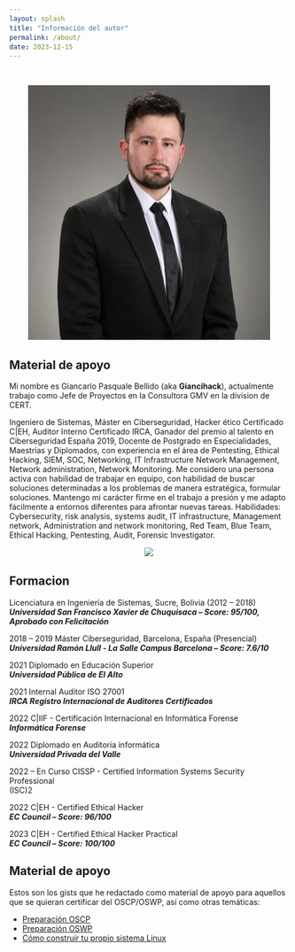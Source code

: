 ```yaml
---
layout: splash
title: "Información del autor"
permalink: /about/
date: 2023-12-15
---
```


<br>

<p align="center">
<img src="/assets/images/avatar.png">
</p>

## Material de apoyo

Mi nombre es Giancarlo Pasquale Bellido (aka **Giancihack**), actualmente trabajo como Jefe de Proyectos en la Consultora GMV en la division de CERT.

Ingeniero de Sistemas, Máster en Ciberseguridad, Hacker ético Certificado C|EH, Auditor Interno Certificado IRCA, Ganador del premio al talento en Ciberseguridad España 2019, Docente de Postgrado en Especialidades, Maestrías y Diplomados, con experiencia en el área de Pentesting, Ethical Hacking, SIEM, SOC, Networking, IT Infrastructure Network Management, Network administration, Network Monitoring.
Me considero una persona activa con habilidad de trabajar en equipo, con habilidad de buscar soluciones determinadas a los problemas de manera estratégica, formular soluciones. Mantengo mi carácter firme en el trabajo a presión y me adapto fácilmente a entornos diferentes para afrontar nuevas tareas.
Habilidades: Cybersecurity, risk analysis, systems audit, IT infrastructure, Management network, Administration and network monitoring, Red Team, Blue Team, Ethical Hacking, Pentesting, Audit, Forensic Investigator.

<p align="center">
<img src="/assets/images/about/certs8.jpeg">
</p>

## Formacion

Licenciatura en Ingeniería de Sistemas, Sucre, Bolivia (2012 – 2018)<br>
***Universidad San Francisco Xavier de Chuquisaca – Score: 95/100, Aprobado con Felicitación***

2018 – 2019 Máster Ciberseguridad, Barcelona, España (Presencial)<br>
***Universidad Ramón Llull - La Salle Campus Barcelona – Score: 7.6/10***

2021 Diplomado en Educación Superior<br>
***Universidad Pública de El Alto***

2021 Internal Auditor ISO 27001<br>
***IRCA Registro Internacional de Auditores Certificados***

2022 C|IIF - Certificación Internacional en Informática Forense<br>
***Informática Forense***

2022 Diplomado en Auditoria informática<br>
***Universidad Privada del Valle***

2022 – En Curso CISSP - Certified Information Systems Security Professional<br>
(ISC)2

2022 C|EH - Certified Ethical Hacker<br>
***EC Council – Score: 96/100***

2023 C|EH - Certified Ethical Hacker Practical<br>
***EC Council – Score: 100/100***

## Material de apoyo
Estos son los gists que he redactado como material de apoyo para aquellos que se quieran certificar del OSCP/OSWP, así como otras temáticas:

- [Preparación OSCP](https://gist.github.com/s4vitar/b88fefd5d9fbbdcc5f30729f7e06826e)
- [Preparación OSWP](https://gist.github.com/s4vitar/3b42532d7d78bafc824fb28a95c8a5eb)
- [Cómo construir tu propio sistema Linux](https://gist.github.com/s4vitar/8a2b18ec1f1b16226e21d4b89cbef270)
